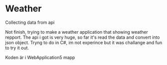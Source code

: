 # Weather
Collecting data from api

Not finish, trying to make a weather application that showing weather repport.
The api i got is very huge, so far it's read the data and convert into json object.
Tryng to do in C#, im not experince but it was challange and fun to try it out.

Koden är i WebApplication5 mapp
